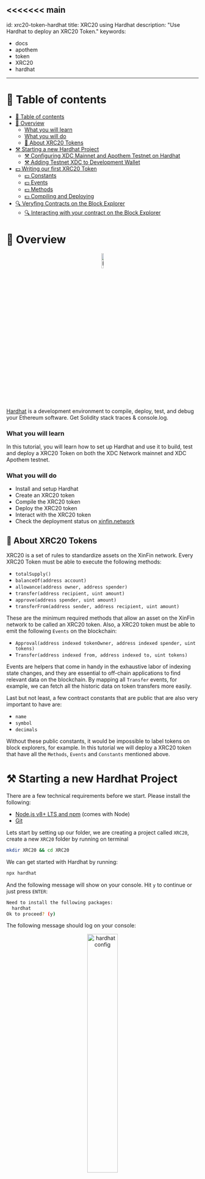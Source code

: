<<<<<<< main
---
id: xrc20-token-hardhat
title: XRC20 using Hardhat
description:  "Use Hardhat to deploy an XRC20 Token."
keywords:
  - docs
  - apothem
  - token
  - XRC20
  - hardhat
---

# 🧭 Table of contents

- [🧭 Table of contents](#-table-of-contents)
- [📰 Overview](#-overview)
    - [What you will learn](#what-you-will-learn)
    - [What you will do](#what-you-will-do)
  - [📰 About XRC20 Tokens](#-about-xrc20-tokens)
- [⚒ Starting a new Hardhat Project](#-starting-a-new-hardhat-project)
  - [⚒ Configuring XDC Mainnet and Apothem Testnet on Hardhat](#-configuring-xdc-mainnet-and-apothem-testnet-on-hardhat)
  - [⚒ Adding Testnet XDC to Development Wallet](#-adding-testnet-xdc-to-development-wallet)
- [💵 Writing our first XRC20 Token](#-writing-our-first-xrc20-token)
  - [💵 Constants](#-constants)
  - [💵 Events](#-events)
  - [💵 Methods](#-methods)
  - [💵 Compiling and Deploying](#-compiling-and-deploying)
- [🔍 Veryfing Contracts on the Block Explorer](#-veryfing-contracts-on-the-block-explorer)
  - [🔍 Interacting with your contract on the Block Explorer](#-interacting-with-your-contract-on-the-block-explorer)

# 📰 Overview

<p align="center">
  <img width=10% src="https://raw.githubusercontent.com/menezesphill/application_utils/main/hardhaticon.png" alt="hardhat"/>
</p>

[Hardhat](https://hardhat.org/) is a development environment to compile, deploy, test, and debug your Ethereum software. Get Solidity stack traces & console.log.

### What you will learn
In this tutorial, you will learn how to set up Hardhat and use it to build, test and deploy a XRC20 Token on both the XDC Network mainnet and XDC Apothem testnet.

### What you will do
- Install and setup Hardhat
- Create an XRC20 token
- Compile the XRC20 token
- Deploy the XRC20 token
- Interact with the XRC20 token
- Check the deployment status on [xinfin.network](https://xinfin.network/#stats)

## 📰 About XRC20 Tokens

XRC20 is a set of rules to standardize assets on the XinFin network. Every XRC20 Token must be able to execute the following methods:

- `totalSupply()`
- `balanceOf(address account)` 
- `allowance(address owner, address spender)`
- `transfer(address recipient, uint amount)`
- `approve(address spender, uint amount)`
- `transferFrom(address sender, address recipient, uint amount)`

These are the minimum required methods that allow an asset on the XinFin network to be called an XRC20 token. Also, a XRC20 token must be able to emit the following `Events` on the blockchain:

- `Approval(address indexed tokenOwner, address indexed spender,
 uint tokens)`
 - `Transfer(address indexed from, address indexed to,
 uint tokens)`
 
Events are helpers that come in handy in the exhaustive labor of indexing state changes, and they are essential to off-chain applications to find relevant data on the blockchain. By mapping all `Transfer` events, for example, we can fetch all the historic data on token transfers more easily.

Last but not least, a few contract constants that are public that are also very important to have are:

- `name`
- `symbol`
- `decimals`

Without these public constants, it would be impossible to label tokens on block explorers, for example. In this tutorial we will deploy a XRC20 token that have all the `Methods`, `Events` and `Constants` mentioned above.

# ⚒ Starting a new Hardhat Project

There are a few technical requirements before we start. Please install the following:

- [Node.js v8+ LTS and npm](https://nodejs.org/en/) (comes with Node)
- [Git](https://git-scm.com/)

Lets start by setting up our folder, we are creating a project called `XRC20`, create a new `XRC20` folder by running on terminal

```bash
mkdir XRC20 && cd XRC20
```

We can get started with Hardhat by running:

```bash
npx hardhat
```

And the following message will show on your console. Hit `y` to continue or just press `ENTER`:

```bash
Need to install the following packages:
  hardhat
Ok to proceed? (y)
```

The following message should log on your console:


<p align="center">
  <img width=40% src="https://user-images.githubusercontent.com/78161484/191259993-b817901f-7df9-4df1-bb1c-c4805c416974.png" alt="hardhat config"/>
</p>

Press `ENTER` to get started with a new JavaScript Hardhat Project. Then you will be presented with the following options:

```sh
? Hardhat project root: ‣ /home/taurinos/xdc_comm/docs/how-to/XRC20/Hardhat/XRC20 
// Press ENTER or y 

? Do you want to add a .gitignore? (Y/n) ‣ y
// Press ENTER or y

? Do you want to install this sample projects dependencies with npm (hardhat @nomicfoundation/hardhat-toolbox)? (Y/n) ‣ y
// Press ENTER or y
```

The standard Hardhat project comes with a pre-created `Lock.sol` contract and `deploy.js` script. Lets clean up our working environment before moving forward:

```sh
rm -rf ./contracts/Lock.sol ./scripts/deploy.js ./test/Lock.js
```

And your folder files will look like this:

<p align="center">
  <img src="https://user-images.githubusercontent.com/78161484/191263408-af21bd08-98a8-440c-9270-7f9960bb531d.png" alt="hardhat folder"/>
</p>

## ⚒ Configuring XDC Mainnet and Apothem Testnet on Hardhat

In order to get started deploying new contracts on XDC Mainnet and/or Apothem, we need to install a new dependency called `dotenv` that will be used in the `hardhat.config.js` file:

```bash
npm install dotenv
```

We will need to configure a `.env` file with XDC Mainnet and Apothem Testnet RPC endpoints, plus the _Private Key_ of the wallet we are using for deployment. Lets start by running:

```bash
touch .env
```

And writting the following info in our .env file:

```bash
XINFIN_NETWORK_URL=https://erpc.xinfin.network
APOTHEM_NETWORK_URL=https://erpc.apothem.network
PRIVATE_KEY=202e3c9d30bbeca38d6578659919d4c3dc989ae18c16756690877fdc4dfa607f
```
🚨 **Do not use the Private Key in the example above in production or you can risk losing your assets!** 🚨

And finally, we can configure the `hardhat.config.js` file for both Apothem and XinFin Networks by writting:

```jsx
require("@nomicfoundation/hardhat-toolbox");
require('dotenv').config();

module.exports = {
  solidity: "0.8.16",
  networks: {
    xinfin: {
      url: process.env.XINFIN_NETWORK_URL,
      accounts: [process.env.PRIVATE_KEY],
    },
     apothem: {
      url: process.env.APOTHEM_NETWORK_URL,
      accounts: [process.env.PRIVATE_KEY]
    }
  },
};
```

## ⚒ Adding Testnet XDC to Development Wallet

Let's check our Signer's Address on Hardhat by accessing the hardhat console:

```sh
npx hardhat console --network xinfin
```
If you get an error that hardhat is not installed locally and are running on a Windows OS you will need to execute:

```sh
npm install --save-dev @nomicfoundation/hardhat-toolbox
```

Once the hardhat console CLI opens, you can run:

```jsx
> const hre = require("hardhat");
// Should log: Undefined
> const [owner] = await ethers.getSigners();
// Should log: Undefined
> owner.address
// Should log: '0xA4e66f4Cc17752f331eaC6A20C00756156719519' or your wallet address if you are using a different Private Key
```

This account is on the Ethereum standard format starting with `0x`, but we can simply switch `0x` for `xdc`. In this case, our signer wallet address is: `xdcA4e66f4Cc17752f331eaC6A20C00756156719519`.

With this account in hand, we can head to the [Apothem Faucet](https://faucet.apothem.network/) and claim some TXDC for development purposes:

<p align="center">
  <img src="https://user-images.githubusercontent.com/78161484/189952656-eb7793cc-7dee-4307-88fc-7c351a75cec7.png" alt="Step 02"/>
</p>

# 💵 Writing our first XRC20 Token

The source code for the XRC20 Token used in this tutorial is available here: [XRC20 Contract Folder](./XRC20/contracts/XRC20.sol). But we will address all `Events`, `Methods` and `Constants` mentioned in the section [📰 About XRC20 Tokens](#-about-xrc20-tokens).

Lets start by creating the `XRC20.sol` file:

```sh
touch ./contracts/XRC20.sol
```


And write the shell of our smart contract by writing:

```solidity
// SPDX-License-Identifier: MIT
pragma solidity >=0.8.0 <0.9.0;

/**
 * @title XRC20 Token
 * @dev This is the a XinFin Network Compatible XRC20 token.
 */

contract XRC20Token {

}
```

## 💵 Constants

Inside our `contract XRC20Token` We will instantiate `name`, `symbol` and `decimals` as public variables, a private `_totalSupply` that will be used on our `totalSupply()` method later on and two mapping variables `balances` and `allowances`, that are key/value variables that maps user balances and approved spending allowances to other users:

```solidity
// SPDX-License-Identifier: MIT
pragma solidity >=0.8.0 <0.9.0;

/**
 * @title XRC20 Token
 * @dev This is the a XinFin Network Compatible XRC20 token.
 */

contract XRC20Token {

    string public name;
    string public symbol;
    uint8 public decimals;

    uint256 private _totalSupply;
    
    mapping(address => uint) private balances;
    mapping(address => mapping(address => uint)) private allowances;
    
    // To be Continued ... 

}
```

## 💵 Events

As mentioned in [📰 About XRC20 Tokens](#-about-xrc20-tokens). Events are very important part of a Smart Contract logic. Events have `indexed` variables that are variables that can be filtered by off-chain interfaces. We might be tempted to index all the variables that are tied to an on-chain event, however we can't go crazy about it since Solidity has a _maximum of 3 indexed variable_ limitation for Events. Lets write both `Approval` and `Transfer` events:

```solidity
// SPDX-License-Identifier: MIT
pragma solidity >=0.8.0 <0.9.0;

/**
 * @title XRC20 Token
 * @dev This is the a XinFin Network Compatible XRC20 token.
 */

contract XRC20Token {

    string public name;
    string public symbol;
    uint8 public decimals;

    uint256 private _totalSupply;
    
    mapping(address => uint) private balances;
    mapping(address => mapping(address => uint)) private allowances;
 
    // Notice we indexed only the ADDRESSES in Approval and Transfer since it 
    // would be not practical to filter transactions nor approvals by value.
    
    event Approval(address indexed owner, address indexed spender, uint value);
    event Transfer(address indexed from, address indexed to, uint value);
      
    // To be Continued ... 

}
```

## 💵 Methods

We need to create the six methods mentioned in [📰 About XRC20 Tokens](#-about-xrc20-tokens) (`totalSupply`, `balanceOf`, `allowance`, `transfer`, `approve` and `transferFrom`) and a `constructor` that is a function called only once when the contract is deployed, where we can parse as arguments information such as the token name, decimals and/or initial token supply:

```solidity
// SPDX-License-Identifier: MIT
pragma solidity >=0.8.0 <0.9.0;

/**
 * @title XRC20 Token
 * @dev This is the a XinFin Network Compatible XRC20 token.
 */

contract XRC20Token {

    string public name;
    string public symbol;
    uint8 public decimals;

    uint256 private _totalSupply;
    
    mapping(address => uint) private balances;
    mapping(address => mapping(address => uint)) private allowances;
    
    event Approval(address indexed owner, address indexed spender, uint value);
    event Transfer(address indexed from, address indexed to, uint value);
      
    constructor(string memory _name, string memory _symbol, uint8 _decimals, uint256 _initialSupply) {
        name = _name;
        symbol = _symbol;
        decimals = _decimals;

        _totalSupply += _initialSupply * 10 ** decimals;
        balances[msg.sender] = _totalSupply;
        emit Transfer(address(0), msg.sender, _totalSupply);
    }

    function totalSupply() public view virtual returns (uint256) {
        return _totalSupply;
    }

    function balanceOf(address account) public view virtual returns (uint256) {
        return balances[account];
    }

    function allowance(address owner, address spender) public view virtual returns (uint256) {
        return allowances[owner][spender];
    }

    function transfer(address recipient, uint amount) external returns (bool) {
        balances[msg.sender] -= amount;
        balances[recipient] += amount;
        emit Transfer(msg.sender, recipient, amount);
        return true;
    }

    function approve(address spender, uint amount) external returns (bool) {
        allowances[msg.sender][spender] = amount;
        emit Approval(msg.sender, spender, amount);
        return true;
    }

    function transferFrom(
        address sender,
        address recipient,
        uint amount
    ) external returns (bool) {
        allowances[sender][msg.sender] -= amount;
        balances[sender] -= amount;
        balances[recipient] += amount;
        emit Transfer(sender, recipient, amount);
        return true;
    }

}
```

And here we have implemented everything we needed to make our token compliant with the XRC20 Standard. Of course there are more features we can implement to this contract, such as the [SafeMath](https://github.com/OpenZeppelin/openzeppelin-contracts/blob/master/contracts/utils/math/SafeMath.sol) library that replace naive mathematical operations for methods that will avoid `underflows` and `overflows`, and supply management methods such as `mint` and `burn`.

## 💵 Compiling and Deploying

We can now compile our `XRC20.sol` by running:

```sh
npx hardhat compile
```

If everything is correctly configured and there is no errors, you should see the following message on your console:

```sh
Downloading compiler 0.8.16
Compiled 1 Solidity files successfully
```

And your folder should look like this:

<p align="center">
  <img src="https://user-images.githubusercontent.com/78161484/191273560-8f666f6c-c7b9-4bad-8369-46337f6243b2.png" alt="Folder 02"/>
</p>

In order to deploy our newly compiled contract artifacts to the blockchain, we need to create a deployment script into the script folder:

```sh
touch ./scripts/deploy.js
```

And write the following script to the `deploy.js` file:

```jsx
async function main() {
  const XRC20 = await ethers.getContractFactory("XRC20Token");
  const myToken = await XRC20.deploy("MyToken", "MTK", 18, 1000);

  await myToken.deployed();
  
  console.log("Token Successfully Deployed!");
  console.log("Token address:", myToken.address);
  
}

main()
  .then(() => process.exit(0))
  .catch((error) => {
    console.error(error);
    process.exit(1);
  });
```

If the deployment script have no errors, we can go ahead and run the command:

```sh
npx hardhat run scripts/deploy.js --network xinfin
```

For deployment on XDC mainet, or:

```sh
npx hardhat run scripts/deploy.js --network apothem
```

For deployment on the XDC Apothem Testnet. In either case, you need to have enough funds to pay for gas fees on the address that is being used for development.

If the deployment is sucessful, the console should log the following message after migrations complete processing:

```sh
Token Successfully Deployed!
Token address: 0xbC5bA2B6e2f74EC1e8e5A310a42F65D185691Af2
```

# 🔍 Veryfing Contracts on the Block Explorer

Once you have successfully deployed your smart contract to the blockchain, it might be interesting to verify you contract on [XinFin Block Explorer](https://explorer.xinfin.network/).

Lets grab the `XRC20.sol` address from the previous step: this address is in the Ethereum standard but we can simply swap the `0x` prefix for `xdc` and search for our newly deployed contract on [XinFin Block Explorer](https://explorer.xinfin.network/):

<p align="center">
  <img width=70% src="https://user-images.githubusercontent.com/78161484/190875518-828c0061-71de-42c2-b222-0b8427852d01.png" alt="Verify 01"/>
</p>

And click in the `Verify And Publish` Option.

We will be redirected to the Contract verification page where we need to fill out:

- Contract Name: <em>XRC20Token</em>
- Compiler: <em> Check your</em> `hardhat-config.js` <em>file for Compiler Version</em>
- Contract Code: <em> Just paste everything from your</em> `XRC20.sol` <em>file</em>

Once everything is filled out, press Submit!

<p align="center">
  <img width=70% src="https://user-images.githubusercontent.com/78161484/190875635-f6d3aa36-47b2-4b09-ad6a-fe6df3fb11f1.png" alt="Verify 02"/>
</p>

If everything is correctly filled out, your contract page on the block explorer should display a new tab called `Contract`:

<p align="center">
  <img width=70% src="https://user-images.githubusercontent.com/78161484/190875780-6223b4b0-fecc-4e79-83bc-c810c5b0351c.png" alt="Verify 03"/>
</p>

## 🔍 Interacting with your contract on the Block Explorer

With your XDCPay wallet, it is possible to interact with verified Smart Contracts on the [XinFin Network Block Explorer](https://explorer.xinfin.network/). You can read from, write to, or simply read the information tied to your Smart Contract on the blockchain.

Lets head to the `Contract` tab on the explorer, choose `Write Contract` and click in `Connect to Web3` to connect your XDCPay wallet.

<p align="center">
  <img width=70% src="https://user-images.githubusercontent.com/78161484/190876289-57de5994-809a-4307-b68d-6bb37e3601af.png" alt="Verify 04"/>
</p>

Lets try transfering `500 MTK` tokens that we have just created to a new wallet `xdc0431d52fe37f3839895018272dfa3ba189fce07e`. Lets fill out the `recipient` field with the new wallet address, and fill out the `amout` field with `500 * 10 ^ 18`. Remember that our token have 18 decimals, and when we write numbers with decimals to the blockchain we have to account for the decimals because the Virtual Machine do not understand floating numbers like we humans do:

<p align="center">
  <img width=70% src="https://user-images.githubusercontent.com/78161484/190876402-32e800d4-b456-499d-8255-ba10aa35c0af.png" alt="Verify 05"/>
</p>

After clicking in `Write`, we need to confirm the transaction on the XDCPay wallet:

<p align="center">
  <img src="https://user-images.githubusercontent.com/78161484/190876653-eb8e558b-2b09-4c0f-ad5f-a3d17a54bf30.png" alt="Verify 05"/>
</p>

And we can check our successful transaction on the [Block Explorer!](https://explorer.xinfin.network/txs/0xa365a7edea3af9ed22c6dffb2f24987f1941f21dbd4d9bbb13b11022439de96a#overview)

---

For more information about Hardhat, Please Visit [Hardhat Documentation](https://hardhat.org/tutorial).<br>
For more information about XinFin Network, Please Visit [XDC Network Documentation on GitBook](https://docs.xdc.org/).<br>
Resources used during the deployment of the XRC20 Token can be found at [XRC20 Contract Folder](./XRC20).

=======
>>>>>>> main
